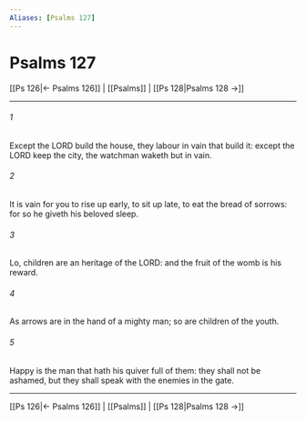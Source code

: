 ```yaml
---
Aliases: [Psalms 127]
---
```

# Psalms 127

[[Ps 126|← Psalms 126]] | [[Psalms]] | [[Ps 128|Psalms 128 →]]
***



###### 1 
Except the LORD build the house, they labour in vain that build it: except the LORD keep the city, the watchman waketh but in vain. 

###### 2 
It is vain for you to rise up early, to sit up late, to eat the bread of sorrows: for so he giveth his beloved sleep. 

###### 3 
Lo, children are an heritage of the LORD: and the fruit of the womb is his reward. 

###### 4 
As arrows are in the hand of a mighty man; so are children of the youth. 

###### 5 
Happy is the man that hath his quiver full of them: they shall not be ashamed, but they shall speak with the enemies in the gate.

***
[[Ps 126|← Psalms 126]] | [[Psalms]] | [[Ps 128|Psalms 128 →]]
